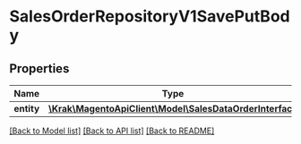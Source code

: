 # SalesOrderRepositoryV1SavePutBody

## Properties
Name | Type | Description | Notes
------------ | ------------- | ------------- | -------------
**entity** | [**\Krak\MagentoApiClient\Model\SalesDataOrderInterface**](SalesDataOrderInterface.md) |  | 

[[Back to Model list]](../README.md#documentation-for-models) [[Back to API list]](../README.md#documentation-for-api-endpoints) [[Back to README]](../README.md)


